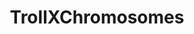 ---
title: TrollXChromosomes
crosslinks:
- AskReddit
- TrollXFunny
- childfree
- autotldr
- funny
- '2013'
- TwoXChromosomes
- Drama
- legaladvice
- politics
- pics
- MensRights
- IAmA
- aww
- AskMen
- AskWomen
- todayilearned
- AskHistorians
- videos
- pocketsforsnacks
---